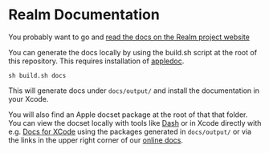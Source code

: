 Realm Documentation
===================

You probably want to go and [read the docs on the Realm project website](http://realm.io/docs/ios/latest/)

You can generate the docs locally by using the build.sh script at the root of this repository. This requires installation of [appledoc](https://github.com/tomaz/appledoc/releases/tag/v2.2-963).

```
sh build.sh docs
```

This will generate docs under `docs/output/` and install the documentation in your Xcode.

You will also find an Apple docset package at the root of that that folder. You can view the docset locally with tools like [Dash](http://kapeli.com/dash) or in Xcode directly with e.g. [Docs for XCode](http://georiot.co/docsforxcode) using the packages generated in `docs/output/` or via the links in the upper right corner of our [online docs](http://realm.io/docs/ios/latest/).
